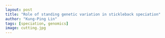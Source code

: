 ```yaml
---
layout: post
title: "Role of standing genetic variation in stickleback speciation"
author: "Kung-Ping Lin"
tags: [speciation, genomics]
image: cutting.jpg
---
```

